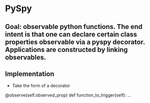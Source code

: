 # PySpy
## Goal: observable python functions. The end intent is that one can declare certain class properties observable via a pyspy decorator. Applications are constructed by linking observables.

## Implementation
- Take the form of a decorator

@observe(self.observed_prop)
def function_to_trigger(self):
    ...


